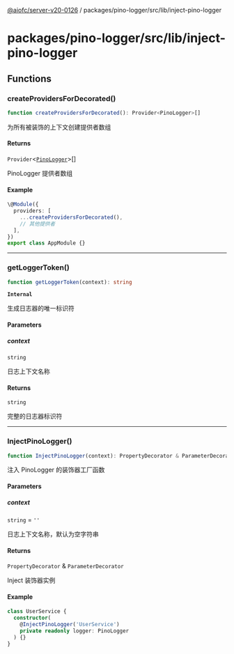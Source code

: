 [@aiofc/server-v20-0126](../../../../../index.md) / packages/pino-logger/src/lib/inject-pino-logger

# packages/pino-logger/src/lib/inject-pino-logger

## Functions

### createProvidersForDecorated()

```ts
function createProvidersForDecorated(): Provider<PinoLogger>[]
```

为所有被装饰的上下文创建提供者数组

#### Returns

`Provider`\<[`PinoLogger`](../pino-logger/classes/PinoLogger.md)\>[]

PinoLogger 提供者数组

#### Example

```typescript
\@Module({
  providers: [
    ...createProvidersForDecorated(),
    // 其他提供者
  ],
})
export class AppModule {}
```

***

### getLoggerToken()

```ts
function getLoggerToken(context): string
```

**`Internal`**

生成日志器的唯一标识符

#### Parameters

##### context

`string`

日志上下文名称

#### Returns

`string`

完整的日志器标识符

***

### InjectPinoLogger()

```ts
function InjectPinoLogger(context): PropertyDecorator & ParameterDecorator
```

注入 PinoLogger 的装饰器工厂函数

#### Parameters

##### context

`string` = `''`

日志上下文名称，默认为空字符串

#### Returns

`PropertyDecorator` & `ParameterDecorator`

Inject 装饰器实例

#### Example

```typescript
class UserService {
  constructor(
    @InjectPinoLogger('UserService')
    private readonly logger: PinoLogger
  ) {}
}
```
